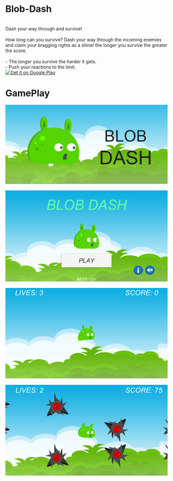 # Blob-Dash
<br>
Dash your way through and survive! 
<br>
<br>
How long can you survive? Dash your way through the incoming enemies and claim your bragging rights as a slime! the longer you survive the greater the score.
<br>
<br>
- The longer you survive the harder it gets.
<br>
- Push your reactions to the limit.
<br>
<a href='https://play.google.com/store/apps/details?id=com.kevY.BlobDash&pcampaignid=MKT-Other-global-all-co-prtnr-py-PartBadge-Mar2515-1'><img alt='Get it on Google Play' src='https://play.google.com/intl/en_us/badges/images/generic/en_badge_web_generic.png'/></a>


# GamePlay
![GamePlay](https://github.com/KevinGinJunYang/Blob-Dash/blob/master/Assets/Sprites/graphic-feature.png)
<br>
<br>
![GamePlay](https://github.com/KevinGinJunYang/Blob-Dash/blob/master/Assets/Sprites/menu.PNG)
<br>
<br>
![GamePlay](https://github.com/KevinGinJunYang/Blob-Dash/blob/master/Assets/Sprites/image1.PNG)
<br>
<br>
![GamePlay](https://github.com/KevinGinJunYang/Blob-Dash/blob/master/Assets/Sprites/image4.PNG)


